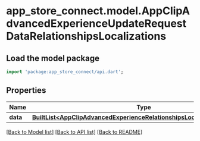 # app_store_connect.model.AppClipAdvancedExperienceUpdateRequestDataRelationshipsLocalizations

## Load the model package
```dart
import 'package:app_store_connect/api.dart';
```

## Properties
Name | Type | Description | Notes
------------ | ------------- | ------------- | -------------
**data** | [**BuiltList&lt;AppClipAdvancedExperienceRelationshipsLocalizationsDataInner&gt;**](AppClipAdvancedExperienceRelationshipsLocalizationsDataInner.md) |  | [optional] 

[[Back to Model list]](../README.md#documentation-for-models) [[Back to API list]](../README.md#documentation-for-api-endpoints) [[Back to README]](../README.md)


